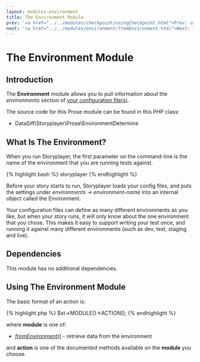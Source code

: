 ```yaml
---
layout: modules-environment
title: The Environment Module
prev: '<a href="../../modules/checkpoint/usingCheckpoint.html">Prev: usingCheckpoint()</a>'
next: '<a href="../../modules/environment/fromEnvironment.html">Next: fromEnvironment()</a>'
---
```

# The Environment Module

## Introduction

The __Environment__ module allows you to pull information about the _environments_ section of [your configuration file(s)](../../configuration.html).

The source code for this Prose module can be found in this PHP class:

* DataSift\Storyplayer\Prose\EnvironmentDetermine

## What Is The Environment?

When you run Storyplayer, the first parameter on the command-line is the name of the environment that you are running tests against.

{% highlight bash %}
storyplayer <environment-name> <path to story to run>
{% endhighlight %}

Before your story starts to run, Storyplayer loads your config files, and puts the settings under _environments -&gt; environment-name_ into an internal object called the Environment.

Your configuration files can define as many different environments as you like, but when your story runs, it will only know about the one environment that you chose.  This makes it easy to support writing your test once, and running it against many different environments (such as dev, test, staging and live).

## Dependencies

This module has no additional dependencies.

## Using The Environment Module

The basic format of an action is:

{% highlight php %}
$st->MODULE()->ACTION();
{% endhighlight %}

where __module__ is one of:

* _[fromEnvironment()](fromEnvironment.html)_ - retrieve data from the environment

and __action__ is one of the documented methods available on the __module__ you choose.